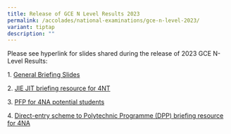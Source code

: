 ```yaml
---
title: Release of GCE N Level Results 2023
permalink: /accolades/national-examinations/gce-n-level-2023/
variant: tiptap
description: ""
---
```

<p>Please see hyperlink for slides shared during the release of 2023 GCE N-Level Results:</p><p>1. <a href="/files/Nlevelresults2023/General_Briefing_Slides.pdf" rel="noopener noreferrer nofollow" target="_blank">General Briefing Slides</a></p><p>2. <a href="/files/Nlevelresults2023/JIE_JIT_briefing_resource_for_4NT.pdf" rel="noopener noreferrer nofollow" target="_blank">JIE JIT briefing resource for 4NT</a><br></p><p>3.&nbsp;<a href="/files/Nlevelresults2023/PFP_for_4NA_potential_students.pdf" rel="noopener noreferrer nofollow" target="_blank">PFP for 4NA potential students</a></p><p>4.&nbsp;<a href="/files/Nlevelresults2023/Direct_entry_scheme_to_Polytechnic_Programme__DPP__briefing_resource_for_4NA.pdf" rel="noopener noreferrer nofollow" target="_blank">Direct-entry scheme to Polytechnic Programme (DPP) briefing resource for 4NA</a></p>
